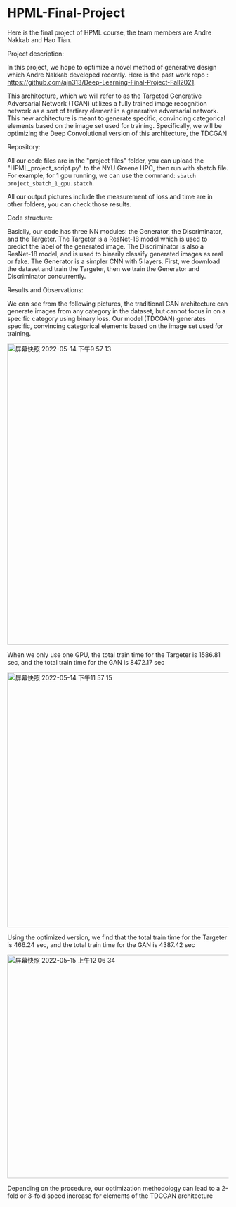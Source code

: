 # HPML-Final-Project

Here is the final project of HPML course, the team members are Andre Nakkab and Hao Tian.

Project description:

In this project, we hope to optimize a novel method of generative design which Andre Nakkab developed recently. Here is the past work repo : https://github.com/ajn313/Deep-Learning-Final-Project-Fall2021.

This architecture, which we will refer to as the Targeted Generative Adversarial Network (TGAN) utilizes a fully trained image recognition network as a sort of tertiary element in a generative adversarial network. This new architecture is meant to generate specific, convincing categorical elements based on the image set used for training. Specifically, we will be optimizing the Deep Convolutional version of this architecture, the TDCGAN

Repository:

All our code files are in the "project files" folder, you can upload the "HPML_project_script.py" to the NYU Greene HPC, then run with sbatch file.
For example, for 1 gpu running, we can use the command: `sbatch project_sbatch_1_gpu.sbatch`.

All our output pictures include the measurement of loss and time are in other folders, you can check those results.

Code structure:

Basiclly, our code has three NN modules: the Generator, the Discriminator, and the Targeter. The Targeter is a ResNet-18 model which is used to predict the label of the generated image. The Discriminator is also a ResNet-18 model, and is used to binarily classify generated images as real or fake. The Generator is a simpler CNN with 5 layers. First, we download the dataset and train the Targeter, then we train the Generator and Discriminator concurrently. 

Results and Observations:

We can see from the following pictures, the traditional GAN architecture can generate images from any category in the dataset, but cannot focus in on a specific category using binary loss. Our model (TDCGAN) generates specific, convincing categorical elements based on the image set used for training. 

<img width="685" alt="屏幕快照 2022-05-14 下午9 57 13" src="https://user-images.githubusercontent.com/36126865/168453946-9e2f1627-4346-480b-a2d6-00485ebe8bd9.png">

When we only use one GPU, the total train time for the Targeter is 1586.81 sec, and the total train time for the GAN is 8472.17 sec  


<img width="580" alt="屏幕快照 2022-05-14 下午11 57 15" src="https://user-images.githubusercontent.com/36126865/168456630-c88b563d-c3eb-4753-aaa4-6cc596bdf3a7.png">
  
Using the optimized version, we find that the total train time for the Targeter is 466.24 sec, and the total train time for the GAN is 4387.42 sec  

<img width="508" alt="屏幕快照 2022-05-15 上午12 06 34" src="https://user-images.githubusercontent.com/36126865/168456767-54e3d9c9-c834-48f7-9dca-8315d4614c20.png">  
  


Depending on the procedure, our optimization methodology can lead to a 2-fold or 3-fold speed increase for elements of the TDCGAN architecture
